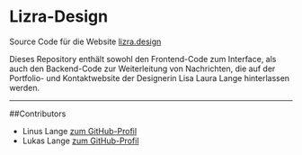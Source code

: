# Lizra-Design

Source Code für die Website [lizra.design](https://lizra.design)

Dieses Repository enthält sowohl den Frontend-Code zum Interface, als auch den Backend-Code zur Weiterleitung von Nachrichten, die auf der Portfolio- und Kontaktwebsite der Designerin Lisa Laura Lange hinterlassen werden.

---

##Contributors
- Linus Lange  [zum GitHub-Profil](https://github.com/linuslange05?tab=repositories)
- Lukas Lange [zum GitHub-Profil](https://github.com/LukasDSLange?tab=repositories)
